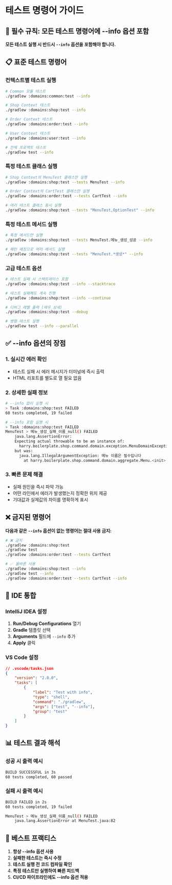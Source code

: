 # 테스트 명령어 가이드

## 🚨 필수 규칙: 모든 테스트 명령어에 --info 옵션 포함

**모든 테스트 실행 시 반드시 `--info` 옵션을 포함해야 합니다.**

## 📋 표준 테스트 명령어

### 컨텍스트별 테스트 실행
```bash
# Common 모듈 테스트
./gradlew :domains:common:test --info

# Shop Context 테스트  
./gradlew :domains:shop:test --info

# Order Context 테스트
./gradlew :domains:order:test --info

# User Context 테스트
./gradlew :domains:user:test --info

# 전체 프로젝트 테스트
./gradlew test --info
```

### 특정 테스트 클래스 실행
```bash
# Shop Context의 MenuTest 클래스만 실행
./gradlew :domains:shop:test --tests MenuTest --info

# Order Context의 CartTest 클래스만 실행
./gradlew :domains:order:test --tests CartTest --info

# 여러 테스트 클래스 동시 실행
./gradlew :domains:shop:test --tests "MenuTest,OptionTest" --info
```

### 특정 테스트 메서드 실행
```bash
# 특정 메서드만 실행
./gradlew :domains:shop:test --tests MenuTest.메뉴_생성_성공 --info

# 패턴 매칭으로 여러 메서드 실행
./gradlew :domains:shop:test --tests "MenuTest.*생성*" --info
```

### 고급 테스트 옵션
```bash
# 테스트 실패 시 스택트레이스 포함
./gradlew :domains:shop:test --info --stacktrace

# 테스트 실패해도 계속 진행
./gradlew :domains:shop:test --info --continue

# 디버그 레벨 출력 (매우 상세)
./gradlew :domains:shop:test --debug

# 병렬 테스트 실행
./gradlew test --info --parallel
```

## ✅ --info 옵션의 장점

### 1. 실시간 에러 확인
- 테스트 실패 시 에러 메시지가 터미널에 즉시 출력
- HTML 리포트를 별도로 열 필요 없음

### 2. 상세한 실패 정보
```bash
# --info 없이 실행 시
> Task :domains:shop:test FAILED
60 tests completed, 19 failed

# --info 포함 실행 시  
> Task :domains:shop:test FAILED
MenuTest > 메뉴_생성_실패_이름_null() FAILED
    java.lang.AssertionError: 
    Expecting actual throwable to be an instance of:
      harry.boilerplate.shop.command.domain.exception.MenuDomainException
    but was:
      java.lang.IllegalArgumentException: 메뉴 이름은 필수입니다
        at harry.boilerplate.shop.command.domain.aggregate.Menu.<init>(Menu.java:50)
```

### 3. 빠른 문제 해결
- 실패 원인을 즉시 파악 가능
- 어떤 라인에서 에러가 발생했는지 정확한 위치 제공
- 기대값과 실제값의 차이를 명확하게 표시

## ❌ 금지된 명령어

**다음과 같은 `--info` 옵션이 없는 명령어는 절대 사용 금지:**

```bash
# ❌ 금지
./gradlew :domains:shop:test
./gradlew test
./gradlew :domains:order:test --tests CartTest

# ✅ 올바른 사용
./gradlew :domains:shop:test --info
./gradlew test --info  
./gradlew :domains:order:test --tests CartTest --info
```

## 🔧 IDE 통합

### IntelliJ IDEA 설정
1. **Run/Debug Configurations** 열기
2. **Gradle** 템플릿 선택
3. **Arguments** 필드에 `--info` 추가
4. **Apply** 클릭

### VS Code 설정
```json
// .vscode/tasks.json
{
    "version": "2.0.0",
    "tasks": [
        {
            "label": "Test with info",
            "type": "shell",
            "command": "./gradlew",
            "args": ["test", "--info"],
            "group": "test"
        }
    ]
}
```

## 📊 테스트 결과 해석

### 성공 시 출력 예시
```bash
BUILD SUCCESSFUL in 3s
60 tests completed, 60 passed
```

### 실패 시 출력 예시
```bash
BUILD FAILED in 2s
60 tests completed, 19 failed

MenuTest > 메뉴_생성_실패_이름_null() FAILED
    java.lang.AssertionError at MenuTest.java:82
```

## 🎯 베스트 프랙티스

1. **항상 --info 옵션 사용**
2. **실패한 테스트는 즉시 수정**
3. **테스트 실행 전 코드 컴파일 확인**
4. **특정 테스트만 실행하여 빠른 피드백**
5. **CI/CD 파이프라인에도 --info 옵션 적용**
